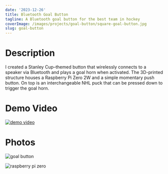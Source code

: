 ```yaml
---
date: '2023-12-26'
title: Bluetooth Goal Button
tagline: A Bluetooth goal button for the best team in hockey
coverImage: /images/projects/goal-button/square-goal-button.jpg
slug: goal-button
---
```


# Description

I created a Stanley Cup–themed button that wirelessly connects to a speaker via Bluetooth and plays a goal horn when activated. The 3D-printed structure houses a Raspberry Pi Zero 2W and a simple momentary push button. On top is an interchangeable NHL puck that can be pressed down to trigger the goal horn.

# Demo Video

[![demo video](https://img.youtube.com/vi/1DJo00_v_SQ/0.jpg)](https://www.youtube.com/watch?v=1DJo00_v_SQ)

# Photos

![goal button](/images/projects/goal-button/goal-button.png)

![raspberry pi zero](/images/projects/goal-button/pi-zero.png)